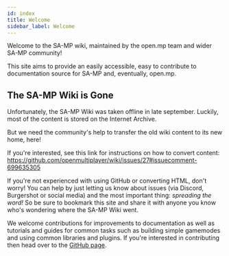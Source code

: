 ```yaml
---
id: index
title: Welcome
sidebar_label: Welcome
---
```


Welcome to the SA-MP wiki, maintained by the open.mp team and wider SA-MP
community!

This site aims to provide an easily accessible, easy to contribute to
documentation source for SA-MP and, eventually, open.mp.

## The SA-MP Wiki is Gone

Unfortunately, the SA-MP Wiki was taken offline in late september. Luckily, most
of the content is stored on the Internet Archive.

But we need the community's help to transfer the old wiki content to its new
home, here!

If you're interested, see this link for instructions on how to convert content:
https://github.com/openmultiplayer/wiki/issues/27#issuecomment-699635305

If you're not experienced with using GitHub or converting HTML, don't worry! You
can help by just letting us know about issues (via Discord, Burgershot or social
media) and the most important thing: _spreading the word!_ So be sure to
bookmark this site and share it with anyone you know who's wondering where the
SA-MP Wiki went.

We welcome contributions for improvements to documentation as well as tutorials
and guides for common tasks such as building simple gamemodes and using common
libraries and plugins. If you're interested in contributing then head over to
the [GitHub page](https://github.com/openmultiplayer/wiki).
